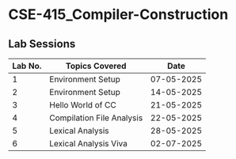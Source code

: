 # CSE-415_Compiler-Construction

## Lab Sessions

| Lab No. | Topics Covered                             | Date       |
|---------|--------------------------------------------|------------|
| 1       | Environment Setup                          | 07-05-2025 |
| 2       | Environment Setup                          | 14-05-2025 |
| 3       | Hello World of CC                          | 21-05-2025 |
| 4       | Compilation File Analysis                  | 22-05-2025 |
| 5       | Lexical Analysis                           | 28-05-2025 |
| 6       | Lexical Analysis Viva                      | 02-07-2025 |



